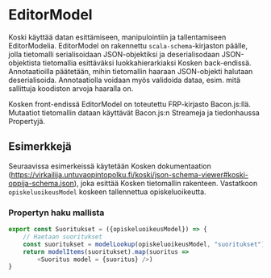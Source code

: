 # EditorModel

Koski käyttää datan esittämiseen, manipulointiin ja tallentamiseen EditorModelia. EditorModel on
rakennettu `scala-schema`-kirjaston päälle, jolla tietomalli serialisoidaan JSON-objektiksi ja deserialisodaan
JSON-objektista tietomallia esittäväksi luokkahierarkiaksi Kosken back-endissä. Annotaatioilla päätetään, mihin
tietomallin haaraan JSON-objekti halutaan deserialisoida. Annotaatiolla voidaan myös validoida dataa, esim. mitä
sallittuja koodiston arvoja haaralla on.

Kosken front-endissä EditorModel on toteutettu FRP-kirjasto Bacon.js:llä. Mutaatiot tietomallin dataan käyttävät
Bacon.js:n Streameja ja tiedonhaussa Propertyjä.

## Esimerkkejä

Seuraavissa esimerkeissä käytetään Kosken dokumentaation (https://virkailija.untuvaopintopolku.fi/koski/json-schema-viewer#koski-oppija-schema.json), joka esittää Kosken tietomallin rakenteen. Vastatkoon `opiskeluoikeusModel` koskeen tallennettua opiskeluoikeutta.

### Propertyn haku mallista

```typescript
export const Suoritukset = ({opiskeluoikeusModel}) => {
    // Haetaan suoritukset
    const suoritukset = modelLookup(opiskeluoikeusModel, "suoritukset")
    return modelItems(suoritukset).map(suoritus =>
        <Suoritus model = {suoritus} />)
}
```
